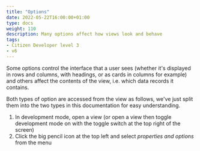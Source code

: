 ```yaml
---
title: "Options"
date: 2022-05-22T16:00:00+01:00
type: docs
weight: 110
description: Many options affect how views look and behave
tags:
- Citizen Developer level 3
- v6
---
```

Some options control the interface that a user sees (whether it's displayed in rows and columns, with headings, or as cards in columns for example) and others affect the contents of the view, i.e. which data records it contains.

Both types of option are accessed from the view as follows, we've just split them into the two types in this documentation for easy understanding.

1. In development mode, open a view (or open a view then toggle development mode on with the toggle switch at the top right of the screen)
2. Click the big pencil icon at the top left and select _properties and options_ from the menu
